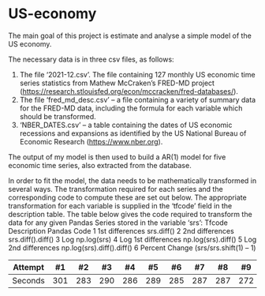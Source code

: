 # US-economy
The main goal of this project is estimate and analyse a simple model of the US economy. 

The necessary data is in three csv files, as follows:
1. The file ‘2021-12.csv’. The file containing 127 monthly US economic time series
statistics from Mathew McCraken’s FRED-MD project
(https://research.stlouisfed.org/econ/mccracken/fred-databases/).
2. The file ‘fred_md_desc.csv’ – a file containing a variety of summary data for the
FRED-MD data, including the formula for each variable which should be transformed.
3. ‘NBER_DATES.csv’ – a table containing the dates of US economic recessions
and expansions as identified by the US National Bureau of Economic Research
(https://www.nber.org).

The output of my model is then used to build a AR(1) model for five economic time
series, also extracted from the database.


In order to fit the model, the data needs to be mathematically transformed in
several ways. The transformation required for each series and the corresponding
code to compute these are set out below. The appropriate transformation for each
variable is supplied in the ‘tfcode’ field in the description table. The table below
gives the code required to transform the data for any given Pandas Series stored in
the variable ‘srs’:
Tfcode Description          Pandas Code
1      1st differences      srs.diff()
2      2nd differences      srs.diff().diff()
3      Log np.log(srs)
4      Log 1st differences  np.log(srs).diff()
5      Log 2nd differences  np.log(srs).diff().diff()
6      Percent Change       (srs/srs.shift(1) – 1)

Attempt | #1 | #2 | #3 | #4 | #5 | #6 | #7 | #8 | #9 | #10 | #11
--- | --- | --- | --- |--- |--- |--- |--- |--- |--- |--- |---
Seconds | 301 | 283 | 290 | 286 | 289 | 285 | 287 | 287 | 272 | 276 | 269
